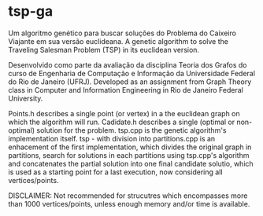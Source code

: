 # tsp-ga
Um algoritmo genético para buscar soluções do Problema do Caixeiro Viajante em sua versão euclideana.
A genetic algorithm to solve the Traveling Salesman Problem (TSP) in its euclidean version.


Desenvolvido como parte da avaliação da disciplina Teoria dos Grafos do curso de Engenharia de Computação e Informação da Universidade Federal do Rio de Janeiro (UFRJ).
Developed as an assignment from Graph Theory class in Computer and Information Engineering in Rio de Janeiro Federal University.


Points.h describes a single point (or vertex) in a the euclidean graph on which the algorithm will run.
Cadidate.h describes a single (optimal or non-optimal) solution for the problem.
tsp.cpp is the genetic algorithm's implementation itself.
tsp - with division into partitions.cpp is an enhacement of the first implementation, which divides the original graph in partitions, search for solutions in each partitions using tsp.cpp's algorithm and concatenates the partial solution into one final candidate solutio, which is used as a starting point for a last execution, now considering all vertices/points.


DISCLAIMER: Not recommended for strucutres which encompasses more than 1000 vertices/points, unless enough memory and/or time is available.
